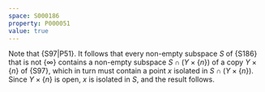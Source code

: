 ```yaml
---
space: S000186
property: P000051
value: true
---
```


Note that {S97|P51}.
It follows that every non-empty subspace $S$ of {S186}
that is not $\{\infty\}$ contains a non-empty subspace $S\cap(Y\times\{n\})$ of a copy 
$Y\times\{n\}$ of {S97},
which in turn must contain a point $x$ isolated in $S\cap(Y\times\{n\})$.
Since $Y\times\{n\}$ is open, $x$ is isolated in $S$, and the result follows.
